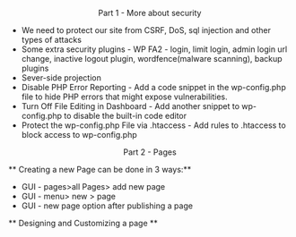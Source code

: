 <p align="center">Part 1 - More about security</p>

- We need to protect our site from CSRF, DoS, sql injection and other types of attacks
- Some extra security plugins - WP FA2 - login, limit login, admin login url change, inactive logout plugin, wordfence(malware scanning), backup plugins
- Sever-side projection
- Disable PHP Error Reporting - Add a code snippet in the wp-config.php file to hide PHP errors that might expose vulnerabilities.
- Turn Off File Editing in Dashboard - Add another snippet to wp-config.php to disable the built-in code editor
- Protect the wp-config.php File via .htaccess - Add rules to .htaccess to block access to wp-config.php

<p align="center">Part 2 - Pages</p>
** Creating a new Page can be done in 3 ways:**

- GUI - pages>all Pages> add new page
- GUI - menu> new > page
- GUI - new page option after publishing a page

** Designing and Customizing a page **
